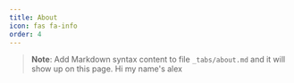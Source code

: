 ```yaml
---
title: About
icon: fas fa-info
order: 4
---
```



> **Note**: Add Markdown syntax content to file `_tabs/about.md` and it will show up on this page.
Hi my name's alex